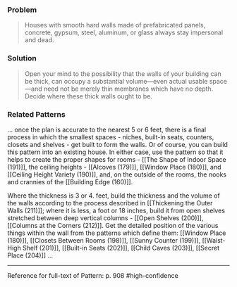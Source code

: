 ### Problem
>Houses with smooth hard walls made of prefabricated panels, concrete, gypsum, steel, aluminum, or glass always stay impersonal and dead.

### Solution
>Open your mind to the possibility that the walls of your building can be thick, can occupy a substantial volume—even actual usable space—and need not be merely thin membranes which have no depth. Decide where these thick walls ought to be.

### Related Patterns
... once the plan is accurate to the nearest 5 or 6 feet, there is a final process in which the smallest spaces - niches, built-in seats, counters, closets and shelves - get built to form the walls. Or of course, you can build this pattern into an existing house. In either case, use the pattern so that it helps to create the proper shapes for rooms - [[The Shape of Indoor Space (191)]], the ceiling heights - [[Alcoves (179)]], [[Window Place (180)]], and [[Ceiling Height Variety (190)]], and, on the outside of the rooms, the nooks and crannies of the [[Building Edge (160)]].

Where the thickness is 3 or 4. feet, build the thickness and the volume of the walls according to the process described in [[Thickening the Outer Walls (211)]]; where it is less, a foot or 18 inches, build it from open shelves stretched between deep vertical columns - [[Open Shelves (200)]], [[Columns at the Corners (212)]]. Get the detailed position of the various things within the wall from the patterns which define them: [[Window Place (180)]], [[Closets Between Rooms (198)]], [[Sunny Counter (199)]], [[Waist-High Shelf (201)]], [[Built-in Seats (202)]], [[Child Caves (203)]], [[Secret Place (204)]] ...

---
Reference for full-text of Pattern: p. 908 #high-confidence 